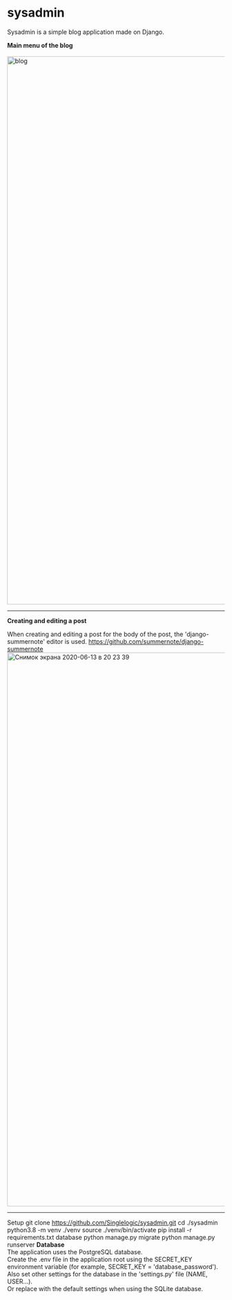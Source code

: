 # sysadmin
Sysadmin is а simple blog application made on Django.<br>

**Main menu of the blog**<br>
<br>
<img width="1267" alt="blog" src="https://user-images.githubusercontent.com/44861438/84574938-90012700-adb2-11ea-9e05-e540e0e0ff69.png">
***
**Creating and editing a post**<br>

When creating and editing a post for the body of the post, the 'django-summernote' editor is used.
https://github.com/summernote/django-summernote
<img width="1280" alt="Снимок экрана 2020-06-13 в 20 23 39" src="https://user-images.githubusercontent.com/44861438/84575145-defb8c00-adb3-11ea-962c-3b0280a6f8e2.png">
***

Setup
git clone https://github.com/Singlelogic/sysadmin.git
cd ./sysadmin
python3.8 -m venv ./venv
source ./venv/bin/activate
pip install -r requirements.txt
database
python manage.py migrate
python manage.py runserver
**Database**<br>
The application uses the PostgreSQL database.<br>
Create the .env file in the application root using the SECRET_KEY environment variable (for example, SECRET_KEY = 'database_password').<br>
Also set other settings for the database in the 'settings.py' file (NAME, USER...).<br>
Or replace with the default settings when using the SQLite database.
